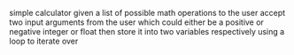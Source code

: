 simple calculator 
given a list of possible math operations to the user
accept two input arguments from the user which could either be a positive or negative integer or float
then store it into two variables respectively 
using a loop to iterate over 